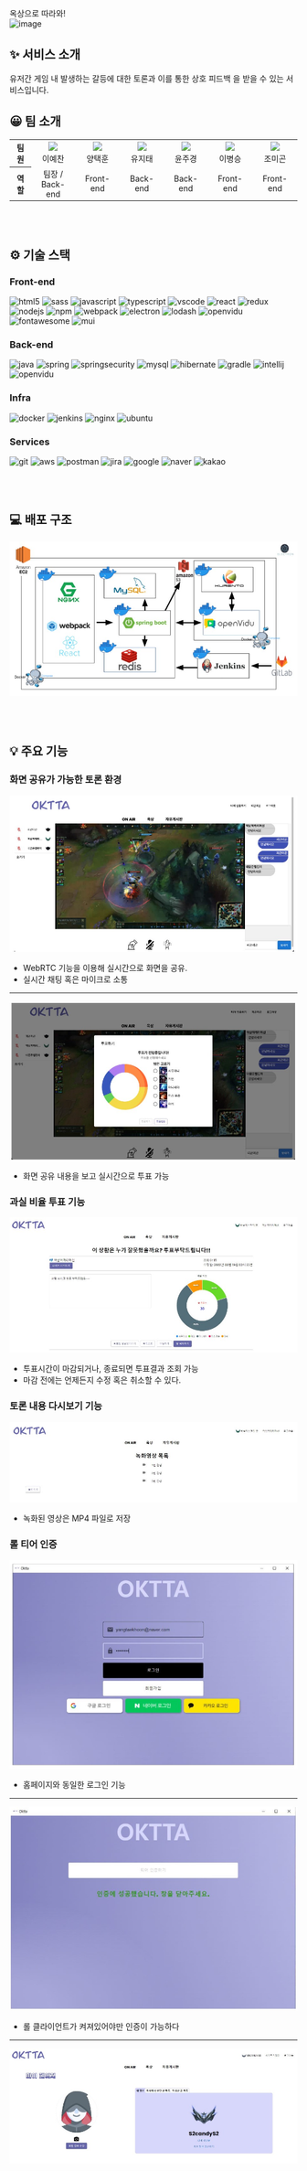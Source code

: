 옥상으로 따라와! <br/>
<img width="236" alt="image" src="https://user-images.githubusercontent.com/79758079/183015812-0e90d37f-355d-4a37-a12c-4949ffa0fdeb.png"/>

## ✨ 서비스 소개

유저간 게임 내 발생하는 갈등에 대한 토론과 이를 통한 상호 피드백
을 받을 수 있는 서비스입니다.

## 😀 팀 소개

<table>
  <tr>
    <th>팀원</th>
    <td><center><img src="https://user-images.githubusercontent.com/79758079/183022961-5cbce207-6c00-432f-925e-edf2f67b3294.png" width="50"><br/>이예찬</center></td>
    <td><center><img src="https://user-images.githubusercontent.com/79758079/183021854-b1289d1d-b78a-4492-9b21-cfc291c61eee.png" width="50"><br/>양택훈</center></td>
    <td><center><img src="https://user-images.githubusercontent.com/79758079/183023332-3e023ffa-600e-4b77-acd2-da564ab83d3e.png" width="50"><br/>유지태</center></td>
    <td><center><img src="https://user-images.githubusercontent.com/79758079/183021259-3e97bb1c-f46b-4759-b497-74c8f198a983.png" width="50"><br/>윤주경</center></td>
    <td><center><img src="https://user-images.githubusercontent.com/79758079/183022829-db3fa6a9-6b4e-4b2b-96a1-d1820b1de530.png" width="50"><br/>이병승</center></td>
    <td><center><img src="https://user-images.githubusercontent.com/79758079/183022427-162a8de7-852c-4b23-bb24-5316a954f391.png" width="50"><br/>조미곤</center></td>
  </tr>
  <tr>
    <th>역할</th>
    <td><center>팀장 /<br/> Back-end</center></td>
    <td><center>Front-end</center></td>
    <td><center>Back-end</center></td>
    <td><center>Back-end</center></td>
    <td><center>Front-end</center></td>
    <td><center>Front-end</center></td>
  </tr>
</table>
<br/><br/>

## ⚙️ 기술 스택

### Front-end

![html5](https://img.shields.io/badge/HTML5-E34F26?style=flat-square&logo=html5&logoColor=white) ![sass](https://img.shields.io/badge/Sass-CC6699?style=flat-square&logo=Sass&logoColor=white) ![javascript](https://img.shields.io/badge/JavaScript-F7DF1E?style=flat-square&logo=javascript&logoColor=black) ![typescript](https://img.shields.io/badge/TypeScript-3178C6?style=flat-square&logo=typescript&logoColor=white) ![vscode](https://img.shields.io/badge/Visual%20Studio%20Code-007ACC?style=flat-square&logo=Visual%20Studio%20Code&logoColor=white) ![react](https://img.shields.io/badge/React-61DAFB?style=flat-square&logo=React&logoColor=black) ![redux](https://img.shields.io/badge/Redux-764ABC?style=flat-square&logo=redux&logoColor=white) ![nodejs](https://img.shields.io/badge/Node.js-339933?style=flat-square&logo=Node.js&logoColor=white) ![npm](https://img.shields.io/badge/npm-CB3837?style=flat-square&logo=npm&logoColor=white) ![webpack](https://img.shields.io/badge/Webpack-8DD6F9?style=flat-square&logo=webpack&logoColor=black) ![electron](https://img.shields.io/badge/Electron-47848F?style=flat-square&logo=electron&logoColor=white) ![lodash](https://img.shields.io/badge/Lodash-3492FF?style=flat-square&logo=Lodash&logoColor=white) ![openvidu](https://img.shields.io/badge/OpenVidu-DDE072?style=flat-square&logo=openvidu&logoColor=white) ![fontawesome](https://img.shields.io/badge/Font%20Awesome-528DD7?style=flat-square&logo=fontawesome&logoColor=white) ![mui](https://img.shields.io/badge/MUI-007FFF?style=flat-square&logo=mui&logoColor=white)

### Back-end

![java](https://img.shields.io/badge/Java-007396?style=flat-square&logo=java&logoColor=white) ![spring](https://img.shields.io/badge/SpringBoot-6DB33F?style=flat-square&logo=SpringBoot&logoColor=white) ![springsecurity](https://img.shields.io/badge/SpringSecurity-6DB33F?style=flat-square&logo=SpringSecurity&logoColor=white) ![mysql](https://img.shields.io/badge/MySQL-4479A1?style=flat-square&logo=MySQL&logoColor=white) ![hibernate](https://img.shields.io/badge/Hibernate-59666C?style=flat-square&logo=hibernate&logoColor=white) ![gradle](https://img.shields.io/badge/Gradle-02303A?style=flat-square&logo=gradle&logoColor=white) ![intellij](https://img.shields.io/badge/IntelliJ%20IDEA-000000?style=flat-square&logo=IntelliJIDEA&logoColor=white) ![openvidu](https://img.shields.io/badge/OpenVidu-DDE072?style=flat-square&logo=openvidu&logoColor=white)

### Infra

![docker](https://img.shields.io/badge/Docker-2496ED?style=flat-square&logo=Docker&logoColor=white) ![jenkins](https://img.shields.io/badge/JENKINS-D23939?style=flat-square&logo=Jenkins&logoColor=white) ![nginx](https://img.shields.io/badge/NGINX-009639?style=flat-square&logo=nginx&logoColor=white) ![ubuntu](https://img.shields.io/badge/Ubuntu-E95420?style=flat-square&logo=ubuntu&logoColor=white)

### Services

![git](https://img.shields.io/badge/Git-F05032?style=flat-square&logo=git&logoColor=white) ![aws](https://img.shields.io/badge/Amazon%20AWS-232F3E?style=flat-square&logo=amazonaws&logoColor=white) ![postman](https://img.shields.io/badge/Postman-FF6C37?style=flat-square&logo=Postman&logoColor=white) ![jira](https://img.shields.io/badge/JiraSoftware-0052CC?style=flat-square&logo=jiraSoftware&logoColor=white) ![google](https://img.shields.io/badge/Google-4285F4?style=flat-square&logo=google&logoColor=white) ![naver](https://img.shields.io/badge/Naver-03C75A?style=flat-square&logo=naver&logoColor=white) ![kakao](https://img.shields.io/badge/Kakao-FFCD00?style=flat-square&logo=kakao&logoColor=black)

<br/><br/>

## 💻 배포 구조

![배포구조](./uploads/배포구조.jpg)

<br/><br/>

## 💡 주요 기능

### 화면 공유가 가능한 토론 환경

![화면공유방](./uploads/화면공유방.jpg)

- WebRTC 기능을 이용해 실시간으로 화면을 공유.
- 실시간 채팅 혹은 마이크로 소통

<hr />

![화면공유투표](./uploads/화면공유투표.jpg)

- 화면 공유 내용을 보고 실시간으로 투표 가능

### 과실 비율 투표 기능

![투표결과](./uploads/투표결과.jpg)

- 투표시간이 마감되거나, 종료되면 투표결과 조회 가능
- 마감 전에는 언제든지 수정 혹은 취소할 수 있다.

### 토론 내용 다시보기 기능

![녹화영상](./uploads/녹화영상.jpg)

- 녹화된 영상은 MP4 파일로 저장

### 롤 티어 인증

![티어인증프로그램](./uploads/티어인증프로그램.jpg)

- 홈페이지와 동일한 로그인 기능

<hr />

![티어인증](./uploads/티어인증.jpg)

- 롤 클라이언트가 켜져있어야만 인증이 가능하다

<hr />

![티어인증결과](./uploads/티어인증결과.jpg)
